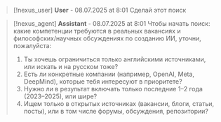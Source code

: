 >[!nexus_user] **User** - 08.07.2025 at 8:01
> Сделай этот поиск
<!-- UID: bbb21ad7-089e-4721-8345-07734e22d69e -->




>[!nexus_agent] **Assistant** - 08.07.2025 at 8:01
> Чтобы начать поиск: какие компетенции требуются в реальных вакансиях и философских/научных обсуждениях по созданию ИИ, уточни, пожалуйста:
> 
> 1. Ты хочешь ограничиться только английскими источниками, или искать и на русском тоже?
> 2. Есть ли конкретные компании (например, OpenAI, Meta, DeepMind), которые тебя интересуют в приоритете?
> 3. Нужно ли в результат включать только последние 1–2 года (2023–2025), или шире?
> 4. Ищем только в открытых источниках (вакансии, блоги, статьи, посты), или в том числе форумы, обсуждения, репозитории?
<!-- UID: abcf6022-a4c0-4171-b650-3524eff2cb5d -->